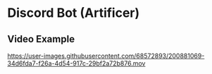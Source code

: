 # Discord Bot (Artificer)

## Video Example
https://user-images.githubusercontent.com/68572893/200881069-34d6fda7-f26a-4d54-917c-29bf2a72b876.mov

